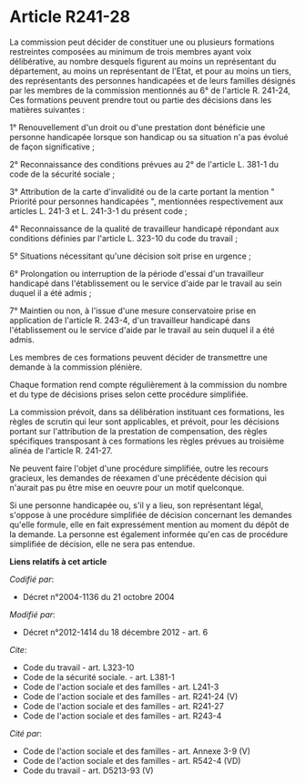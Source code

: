 # Article R241-28

La commission peut décider de constituer une ou plusieurs formations restreintes composées au minimum de trois membres ayant
voix délibérative, au nombre desquels figurent au moins un représentant du département, au moins un représentant de l'Etat,
et pour au moins un tiers, des représentants des personnes handicapées et de leurs familles désignés par les membres de la
commission mentionnés au 6° de l'article R. 241-24, Ces formations peuvent prendre tout ou partie des décisions dans les
matières suivantes : 

1° Renouvellement d'un droit ou d'une prestation dont bénéficie une personne handicapée lorsque son handicap ou sa situation
n'a pas évolué de façon significative ; 

2° Reconnaissance des conditions prévues au 2° de l'article L. 381-1 du code de la sécurité sociale ; 

3° Attribution de la carte d'invalidité ou de la carte portant la mention " Priorité pour personnes handicapées ",
mentionnées respectivement aux articles L. 241-3 et L. 241-3-1 du présent code ; 

4° Reconnaissance de la qualité de travailleur handicapé répondant aux conditions définies par l'article L. 323-10 du code du
travail ; 

5° Situations nécessitant qu'une décision soit prise en urgence ; 

6° Prolongation ou interruption de la période d'essai d'un travailleur handicapé dans l'établissement ou le service d'aide
par le travail au sein duquel il a été admis ; 

7° Maintien ou non, à l'issue d'une mesure conservatoire prise en application de l'article R. 243-4, d'un travailleur
handicapé dans l'établissement ou le service d'aide par le travail au sein duquel il a été admis. 

Les membres de ces formations peuvent décider de transmettre une demande à la commission plénière. 

Chaque formation rend compte régulièrement à la commission du nombre et du type de décisions prises selon cette procédure
simplifiée. 

La commission prévoit, dans sa délibération instituant ces formations, les règles de scrutin qui leur sont applicables, et
prévoit, pour les décisions portant sur l'attribution de la prestation de compensation, des règles spécifiques transposant à
ces formations les règles prévues au troisième alinéa de l'article R. 241-27. 

Ne peuvent faire l'objet d'une procédure simplifiée, outre les recours gracieux, les demandes de réexamen d'une précédente
décision qui n'aurait pas pu être mise en oeuvre pour un motif quelconque. 

Si une personne handicapée ou, s'il y a lieu, son représentant légal, s'oppose à une procédure simplifiée de décision
concernant les demandes qu'elle formule, elle en fait expressément mention au moment du dépôt de la demande. La personne est
également informée qu'en cas de procédure simplifiée de décision, elle ne sera pas entendue.

**Liens relatifs à cet article**

_Codifié par_:

  - Décret n°2004-1136 du 21 octobre 2004

_Modifié par_:

  - Décret n°2012-1414 du 18 décembre 2012 - art. 6

_Cite_:

  - Code du travail - art. L323-10
  - Code de la sécurité sociale. - art. L381-1
  - Code de l'action sociale et des familles - art. L241-3
  - Code de l'action sociale et des familles - art. R241-24 (V)
  - Code de l'action sociale et des familles - art. R241-27
  - Code de l'action sociale et des familles - art. R243-4

_Cité par_:

  - Code de l'action sociale et des familles - art. Annexe 3-9 (V)
  - Code de l'action sociale et des familles - art. R542-4 (VD)
  - Code du travail - art. D5213-93 (V)
